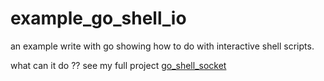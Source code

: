 # example_go_shell_io

an example write with go showing how to do with interactive shell scripts.

what can it do ?? see my full project [go_shell_socket](https://github.com/spxvszero/go_shell_socket)
